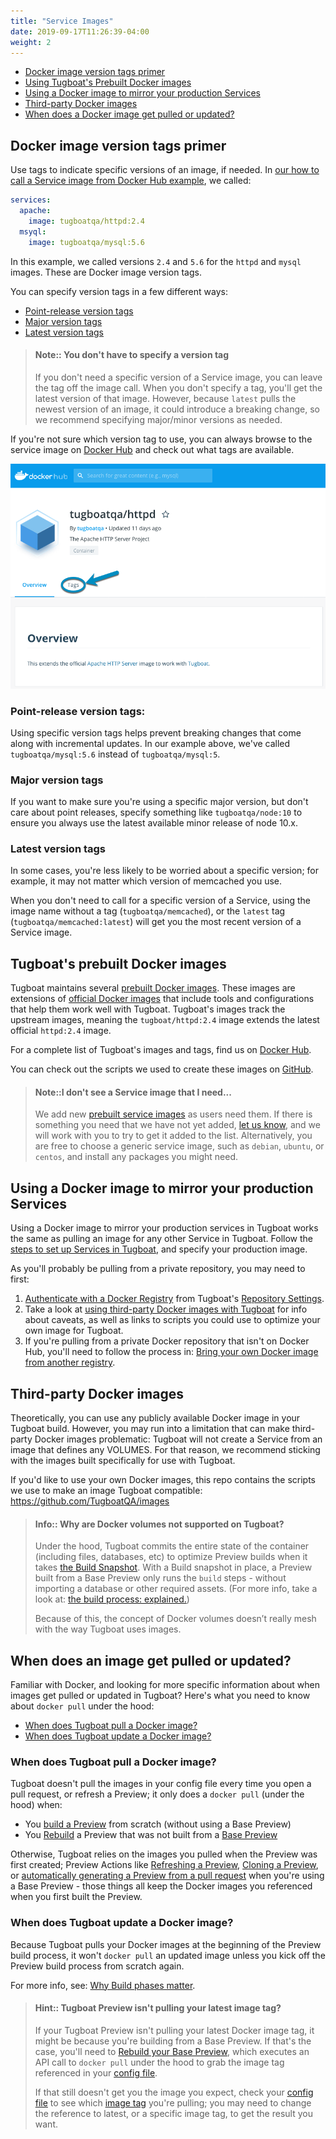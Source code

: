 ```yaml
---
title: "Service Images"
date: 2019-09-17T11:26:39-04:00
weight: 2
---
```


- [Docker image version tags primer](#docker-image-version-tags-primer)
- [Using Tugboat's Prebuilt Docker images](#tugboats-prebuilt-docker-images)
- [Using a Docker image to mirror your production Services](#using-a-docker-image-to-mirror-your-production-services)
- [Third-party Docker images](#third-party-docker-images)
- [When does a Docker image get pulled or updated?](#when-does-an-image-get-pulled-or-updated)

## Docker image version tags primer

Use tags to indicate specific versions of an image, if needed. In
[our how to call a Service image from Docker Hub example](../how-to-set-up-services/index.md#how-to-call-a-service-image-from-docker-hub),
we called:

```yaml
services:
  apache:
    image: tugboatqa/httpd:2.4
  msyql:
    image: tugboatqa/mysql:5.6
```

In this example, we called versions `2.4` and `5.6` for the `httpd` and `mysql`
images. These are Docker image version tags.

You can specify version tags in a few different ways:

- [Point-release version tags](#point-release-version-tags)
- [Major version tags](#major-version-tags)
- [Latest version tags](#latest-version-tags)

> #### Note:: You don't have to specify a version tag
>
> If you don't need a specific version of a Service image, you can leave the tag
> off the image call. When you don't specify a tag, you'll get the latest
> version of that image. However, because `latest` pulls the newest version of
> an image, it could introduce a breaking change, so we recommend specifying
> major/minor versions as needed.

If you're not sure which version tag to use, you can always browse to the
service image on [Docker Hub](https://hub.docker.com/) and check out what tags
are available.

![Browse image tags on Docker Hub](../../_images/browse-tags-on-docker-hub.png)

### Point-release version tags:

Using specific version tags helps prevent breaking changes that come along with
incremental updates. In our example above, we've called `tugboatqa/mysql:5.6`
instead of `tugboatqa/mysql:5`.

### Major version tags

If you want to make sure you're using a specific major version, but don't care
about point releases, specify something like `tugboatqa/node:10` to ensure you
always use the latest available minor release of node 10.x.

### Latest version tags

In some cases, you're less likely to be worried about a specific version; for
example, it may not matter which version of memcached you use.

When you don't need to call for a specific version of a Service, using the image
name without a tag (`tugboatqa/memcached`), or the `latest` tag
(`tugboatqa/memcached:latest`) will get you the most recent version of a Service
image.

## Tugboat's prebuilt Docker images

Tugboat maintains several
[prebuilt Docker images](../reference-tugboat-images/index.md). These images are
extensions of
[official Docker images](https://docs.docker.com/docker-hub/official_repos/)
that include tools and configurations that help them work well with Tugboat.
Tugboat's images track the upstream images, meaning the `tugboat/httpd:2.4`
image extends the latest official `httpd:2.4` image.

For a complete list of Tugboat's images and tags, find us on
[Docker Hub](https://hub.docker.com/u/tugboatqa/).

You can check out the scripts we used to create these images on
[GitHub](https://github.com/TugboatQA/images).

> #### Note::I don't see a Service image that I need...
>
> We add new [prebuilt service images](../reference-tugboat-images/index.md) as
> users need them. If there is something you need that we have not yet added,
> [let us know](https://tugboat.qa/support), and we will work with you to try to
> get it added to the list. Alternatively, you are free to choose a generic
> service image, such as `debian`, `ubuntu`, or `centos`, and install any
> packages you might need.

## Using a Docker image to mirror your production Services

Using a Docker image to mirror your production services in Tugboat works the
same as pulling an image for any other Service in Tugboat. Follow the
[steps to set up Services in Tugboat](../how-to-set-up-services/index.md), and
specify your production image.

As you'll probably be pulling from a private repository, you may need to first:

1. [Authenticate with a Docker Registry](../../setting-up-tugboat/index.md#authenticate-with-a-docker-registry)
   from Tugboat's
   [Repository Settings](../../setting-up-tugboat/index.md#change-repository-settings).
2. Take a look at
   [using third-party Docker images with Tugboat](#third-party-docker-images)
   for info about caveats, as well as links to scripts you could use to optimize
   your own image for Tugboat.
3. If you're pulling from a private Docker repository that isn't on Docker Hub,
   you'll need to follow the process in:
   [Bring your own Docker image from another registry](../how-to-set-up-services/index.md#how-to-use-a-docker-image-from-another-registry).

## Third-party Docker images

Theoretically, you can use any publicly available Docker image in your Tugboat
build. However, you may run into a limitation that can make third-party Docker
images problematic: Tugboat will not create a Service from an image that defines
any VOLUMES. For that reason, we recommend sticking with the images built
specifically for use with Tugboat.

If you'd like to use your own Docker images, this repo contains the scripts we
use to make an image Tugboat compatible: <https://github.com/TugboatQA/images>

> #### Info:: Why are Docker volumes not supported on Tugboat?
>
> Under the hood, Tugboat commits the entire state of the container (including
> files, databases, etc) to optimize Preview builds when it takes
> [the Build Snapshot](../../building-a-preview/how-previews-work/index.md#the-build-snapshot).
> With a Build snapshot in place, a Preview built from a Base Preview only runs
> the `build` steps - without importing a database or other required assets.
> (For more info, take a look at:
> [the build process: explained.](../../building-a-preview/how-previews-work/index.md#the-build-process-explained))
>
> Because of this, the concept of Docker volumes doesn’t really mesh with the
> way Tugboat uses images.

## When does an image get pulled or updated?

Familiar with Docker, and looking for more specific information about when
images get pulled or updated in Tugboat? Here's what you need to know about
`docker pull` under the hood:

- [When does Tugboat pull a Docker image?](#when-does-tugboat-pull-a-docker-image)
- [When does Tugboat update a Docker image?](#when-does-tugboat-update-a-docker-image)

### When does Tugboat pull a Docker image?

Tugboat doesn't pull the images in your config file every time you open a pull
request, or refresh a Preview; it only does a `docker pull` (under the hood)
when:

- You
  [build a Preview](../../building-a-preview/administer-previews/index.md#build-previews)
  from scratch (without using a Base Preview)
- You
  [Rebuild](../../building-a-preview/administer-previews/index.md#rebuild-previews)
  a Preview that was not built from a
  [Base Preview](../../building-a-preview/work-with-base-previews/index.md#change-a-base-preview)

Otherwise, Tugboat relies on the images you pulled when the Preview was first
created; Preview Actions like
[Refreshing a Preview](../../building-a-preview/administer-previews/index.md#refresh-previews),
[Cloning a Preview](../../building-a-preview/administer-previews/index.md#duplicate-a-preview),
or
[automatically generating a Preview from a pull request](../../building-a-preview/automate-previews/index.md#auto-generate-previews)
when you're using a Base Preview - those things all keep the Docker images you
referenced when you first built the Preview.

### When does Tugboat update a Docker image?

Because Tugboat pulls your Docker images at the beginning of the Preview build
process, it won't `docker pull` an updated image unless you kick off the Preview
build process from scratch again.

For more info, see:
[Why Build phases matter](../../building-a-preview/how-previews-work/index.md#why-build-phases-matter).

> #### Hint:: Tugboat Preview isn't pulling your latest image tag?
>
> If your Tugboat Preview isn't pulling your latest Docker image tag, it might
> be because you're building from a Base Preview. If that's the case, you'll
> need to
> [Rebuild your Base Preview](../../building-a-preview/work-with-base-previews/index.md#change-a-base-preview),
> which executes an API call to `docker pull` under the hood to grab the image
> tag referenced in your
> [config file](../../setting-up-tugboat/index.md#create-a-tugboat-config-file).
>
> If that still doesn't get you the image you expect, check your
> [config file](../../setting-up-tugboat/index.md#create-a-tugboat-config-file)
> to see which [image tag](#docker-image-version-tags-primer) you're pulling;
> you may need to change the reference to latest, or a specific image tag, to
> get the result you want.
